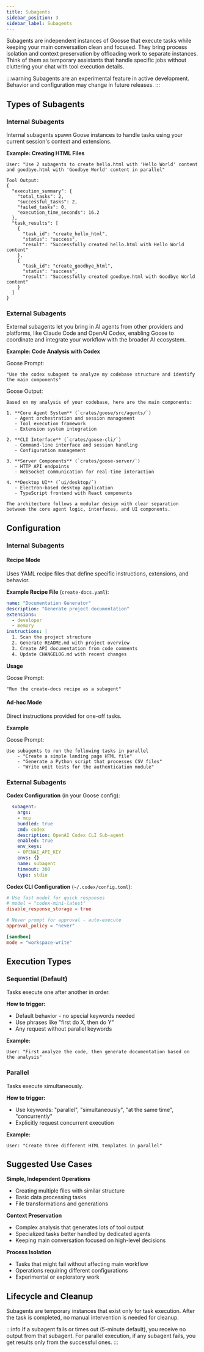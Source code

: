 ```yaml
---
title: Subagents
sidebar_position: 3
sidebar_label: Subagents
---
```


Subagents are independent instances of Goosse that execute tasks while keeping your main conversation clean and focused. They bring process isolation and context preservation by offloading work to separate instances. Think of them as temporary assistants that handle specific jobs without cluttering your chat with tool execution details.

:::warning
Subagents are an experimental feature in active development. Behavior and configuration may change in future releases.
:::

## Types of Subagents

### Internal Subagents
Internal subagents spawn Goose instances to handle tasks using your current session's context and extensions.

**Example: Creating HTML Files**
```
User: "Use 2 subagents to create hello.html with 'Hello World' content and goodbye.html with 'Goodbye World' content in parallel"

Tool Output:
{
  "execution_summary": {
    "total_tasks": 2,
    "successful_tasks": 2,
    "failed_tasks": 0,
    "execution_time_seconds": 16.2
  },
  "task_results": [
    {
      "task_id": "create_hello_html",
      "status": "success",
      "result": "Successfully created hello.html with Hello World content"
    },
    {
      "task_id": "create_goodbye_html", 
      "status": "success",
      "result": "Successfully created goodbye.html with Goodbye World content"
    }
  ]
}
```

### External Subagents
External subagents let you bring in AI agents from other providers and platforms, like Claude Code and OpenAI Codex, enabling Goose to coordinate and integrate your workflow with the broader AI ecosystem.

**Example: Code Analysis with Codex**

Goose Prompt:
```
"Use the codex subagent to analyze my codebase structure and identify the main components"
```

Goose Output:
```
Based on my analysis of your codebase, here are the main components:

1. **Core Agent System** (`crates/goose/src/agents/`)
   - Agent orchestration and session management
   - Tool execution framework
   - Extension system integration

2. **CLI Interface** (`crates/goose-cli/`)
   - Command-line interface and session handling
   - Configuration management

3. **Server Components** (`crates/goose-server/`)
   - HTTP API endpoints
   - WebSocket communication for real-time interaction

4. **Desktop UI** (`ui/desktop/`)
   - Electron-based desktop application
   - TypeScript frontend with React components

The architecture follows a modular design with clear separation between the core agent logic, interfaces, and UI components.
```

## Configuration

### Internal Subagents

#### Recipe Mode
Uses YAML recipe files that define specific instructions, extensions, and behavior.

**Example Recipe File** (`create-docs.yaml`):
```yaml
name: "Documentation Generator"
description: "Generate project documentation"
extensions:
  - developer
  - memory
instructions: |
  1. Scan the project structure
  2. Generate README.md with project overview
  3. Create API documentation from code comments
  4. Update CHANGELOG.md with recent changes
```

**Usage**

Goose Prompt:
```
"Run the create-docs recipe as a subagent"
```

#### Ad-hoc Mode
Direct instructions provided for one-off tasks.

**Example**

Goose Prompt: 

```
Use subagents to run the following tasks in parallel
    - "Create a simple landing page HTML file"
    - "Generate a Python script that processes CSV files"
    - "Write unit tests for the authentication module"
```

### External Subagents

**Codex Configuration** (in your Goose config):
```yaml
  subagent:
    args:
    - mcp
    bundled: true
    cmd: codex
    description: OpenAI Codex CLI Sub-agent
    enabled: true
    env_keys:
    - OPENAI_API_KEY
    envs: {}
    name: subagent
    timeout: 300
    type: stdio
```

**Codex CLI Configuration** (`~/.codex/config.toml`):
```toml
# Use fast model for quick responses
# model = "codex-mini-latest"
disable_response_storage = true

# Never prompt for approval - auto-execute
approval_policy = "never"

[sandbox]
mode = "workspace-write"
```

## Execution Types

### Sequential (Default)
Tasks execute one after another in order.

**How to trigger:**
- Default behavior - no special keywords needed
- Use phrases like "first do X, then do Y"
- Any request without parallel keywords

**Example:**
```
User: "First analyze the code, then generate documentation based on the analysis"
```

### Parallel
Tasks execute simultaneously.

**How to trigger:**
- Use keywords: "parallel", "simultaneously", "at the same time", "concurrently"
- Explicitly request concurrent execution

**Example:**
```
User: "Create three different HTML templates in parallel"
```

## Suggested Use Cases

**Simple, Independent Operations**
- Creating multiple files with similar structure
- Basic data processing tasks
- File transformations and generations

**Context Preservation**
- Complex analysis that generates lots of tool output
- Specialized tasks better handled by dedicated agents
- Keeping main conversation focused on high-level decisions

**Process Isolation**
- Tasks that might fail without affecting main workflow
- Operations requiring different configurations
- Experimental or exploratory work

## Lifecycle and Cleanup

Subagents are temporary instances that exist only for task execution. After the task is completed, no manual intervention is needed for cleanup.

:::info
If a subagent fails or times out (5-minute default), you receive no output from that subagent. For parallel execution, if any subagent fails, you get results only from the successful ones.
:::
